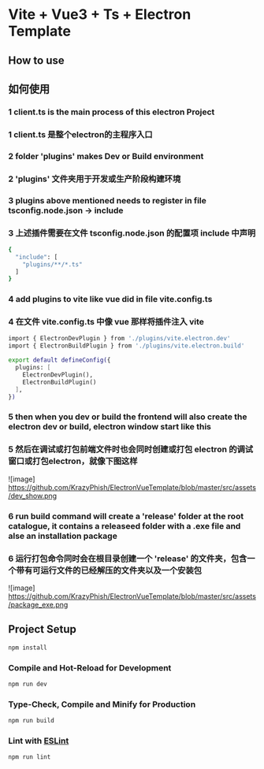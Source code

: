 # Vite + Vue3 + Ts + Electron Template

## How to use
## 如何使用

### 1 client.ts is the main process of this electron Project
### 1 client.ts 是整个electron的主程序入口

### 2 folder 'plugins' makes Dev or Build environment
### 2 'plugins' 文件夹用于开发或生产阶段构建环境

### 3 plugins above mentioned needs to register in file tsconfig.node.json -> include
### 3 上述插件需要在文件 tsconfig.node.json 的配置项 include 中声明

```sh
{
  "include": [
    "plugins/**/*.ts"
  ]
}
```

### 4 add plugins to vite like vue did in file vite.config.ts
### 4 在文件 vite.config.ts 中像 vue 那样将插件注入 vite

```sh
import { ElectronDevPlugin } from './plugins/vite.electron.dev'
import { ElectronBuildPlugin } from './plugins/vite.electron.build'

export default defineConfig({
  plugins: [
    ElectronDevPlugin(),
    ElectronBuildPlugin()
  ],
})
```

### 5 then when you dev or build the frontend will also create the electron dev or build, electron window start like this
### 5 然后在调试或打包前端文件时也会同时创建或打包 electron 的调试窗口或打包electron，就像下图这样

![image] https://github.com/KrazyPhish/ElectronVueTemplate/blob/master/src/assets/dev_show.png

### 6 run build command will create a 'release' folder at the root catalogue, it contains a releaseed folder with a .exe file and alse an installation package
### 6 运行打包命令同时会在根目录创建一个 'release' 的文件夹，包含一个带有可运行文件的已经解压的文件夹以及一个安装包

![image] https://github.com/KrazyPhish/ElectronVueTemplate/blob/master/src/assets/package_exe.png

## Project Setup

```sh
npm install
```

### Compile and Hot-Reload for Development

```sh
npm run dev
```

### Type-Check, Compile and Minify for Production

```sh
npm run build
```

### Lint with [ESLint](https://eslint.org/)

```sh
npm run lint
```
